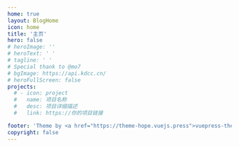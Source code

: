 ```yaml
---
home: true
layout: BlogHome
icon: home
title: '主页'
hero: false
# heroImage: ''
# heroText: ' '
# tagline: ' '
# Special thank to @mo7
# bgImage: https://api.kdcc.cn/
# heroFullScreen: false
projects:
  # - icon: project
  #   name: 项目名称
  #   desc: 项目详细描述
  #   link: https://你的项目链接

footer: 'Theme by <a href="https://theme-hope.vuejs.press">vuepress-theme-hope</a>'
copyright: false
---
```

<!-- 
这是一个博客主页的案例。

要使用此布局，你应该在页面前端设置 `layout: BlogHome` 和 `home: true`。

相关配置文档请见 [博客主页](https://theme-hope.vuejs.press/zh/guide/blog/home/)。 -->
